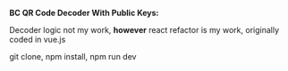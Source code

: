 **BC QR Code Decoder With Public Keys:**

Decoder logic not my work, **however** react refactor is my work, originally coded in vue.js


git clone, npm install, npm run dev
